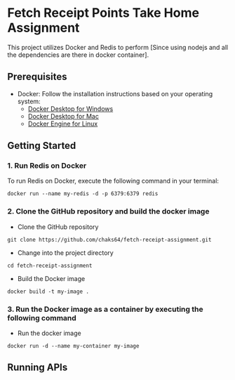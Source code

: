 # Fetch Receipt Points Take Home Assignment

This project utilizes Docker and Redis to perform [Since using nodejs and all the dependencies are there in docker container].

## Prerequisites

- Docker: Follow the installation instructions based on your operating system:
  - [Docker Desktop for Windows](https://docs.docker.com/desktop/windows/install/)
  - [Docker Desktop for Mac](https://docs.docker.com/desktop/mac/install/)
  - [Docker Engine for Linux](https://docs.docker.com/engine/install/)
  
## Getting Started

### 1. Run Redis on Docker

To run Redis on Docker, execute the following command in your terminal:

```shell
docker run --name my-redis -d -p 6379:6379 redis
```

### 2. Clone the GitHub repository and build the docker image 

   - Clone the GitHub repository
   ```shell 
   git clone https://github.com/chaks64/fetch-receipt-assignment.git 
   ```
   
   - Change into the project directory
   ``` shell 
   cd fetch-receipt-assignment 
   ```
   
   - Build the Docker image
  ```shell
  docker build -t my-image .
  ```
  
### 3. Run the Docker image as a container by executing the following command
   - Run the docker image
  ```shell
  docker run -d --name my-container my-image
  ```
## Running APIs
    